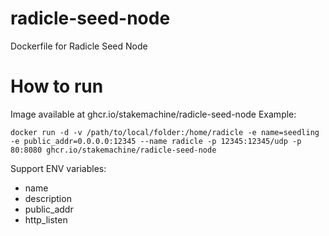 # radicle-seed-node
Dockerfile for Radicle Seed Node

# How to run
Image available at ghcr.io/stakemachine/radicle-seed-node
Example:
```
docker run -d -v /path/to/local/folder:/home/radicle -e name=seedling -e public_addr=0.0.0.0:12345 --name radicle -p 12345:12345/udp -p 80:8080 ghcr.io/stakemachine/radicle-seed-node
```
Support ENV variables:
* name
* description
* public_addr
* http_listen